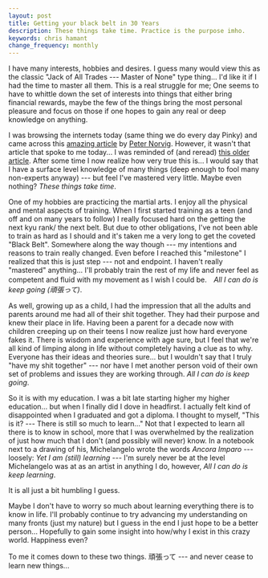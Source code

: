 ```yaml
---
layout: post
title: Getting your black belt in 30 Years
description: These things take time. Practice is the purpose imho.
keywords: chris hamant
change_frequency: monthly
---
```


I have many interests, hobbies and desires. I guess many would view this as the classic "Jack of All Trades --- Master of None" type thing... I'd like it if I had the time to master all them. This is a real struggle for me; One seems to have to whittle down the set of interests into things that either bring financial rewards, maybe the few of the things bring the most personal pleasure and focus on those if one hopes to gain any real or deep knowledge on anything.

I was browsing the internets today (same thing we do every day Pinky) and came across this [amazing article](http://norvig.com/chomsky.html) by [Peter Norvig](http://en.wikipedia.org/wiki/Peter_Norvig). However, it wasn't that article that spoke to me today... I was reminded of (and reread) [this older article](http://norvig.com/21-days.html). After some time I now realize how very true this is... I would say that I have a surface level knowledge of many things (deep enough to fool many non-experts anyway) --- but feel I've mastered very little. Maybe even nothing? *These things take time*.

One of my hobbies are practicing the martial arts. I enjoy all the physical and mental aspects of training. When I first started training as a teen (and off and on many years to follow) I really focused hard on the getting the next kyu rank/ the next belt. But due to other obligations, I've not been able to train as hard as I should and it's taken me a very long to get the coveted "Black Belt". Somewhere along the way though --- my intentions and reasons to train really changed. Even before I reached this "milestone" I realized that this is just step --- not and endpoint. I haven't really "mastered" anything... I'll probably train the rest of my life and never feel as competent and fluid with my movement as I wish I could be.　*All I can do is keep going (頑張って)*.

As well, growing up as a child, I had the impression that all the adults and parents around me had all of their shit together. They had their purpose and knew their place in life. Having been a parent for a decade now with children creeping up on their teens I now realize just how hard everyone fakes it. There is wisdom and experience with age sure, but I feel that we're all kind of limping along in life without completely having a clue as to why. Everyone has their ideas and theories sure... but I wouldn't say that I truly "have my shit together" --- nor have I met another person void of their own set of problems and issues they are working through. *All I can do is keep going*.

So it is with my education. I was a bit late starting higher my higher education... but when I finally did I dove in headfirst. I actually felt kind of disappointed when I graduated and got a diploma. I thought to myself, "This is it? --- There is still so much to learn..." Not that I expected to learn all there is to know in school, more that I was overwhelmed by the realization of just how much that I don't (and possibly will never) know. In a notebook next to a drawing of his, Michelangelo wrote the words *Ancora Imparo* --- loosely: *Yet I am (still) learning* --- I'm surely never be at the level Michelangelo was at as an artist in anything I do, however, *All I can do is keep learning*.

It is all just a bit humbling I guess.

Maybe I don't have to worry so much about learning everything there is to know in life. I'll probably continue to try advancing my understanding on many fronts (just my nature) but I guess in the end I just hope to be a better person... Hopefully to gain some insight into how/why I exist in this crazy world. Happiness even?

To me it comes down to these two things. 頑張って --- and never cease to learn new things...